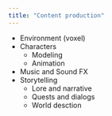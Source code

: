 ```yaml
---
title: "Content production"
---
```


* Environment (voxel)
* Characters
    * Modeling
    * Animation
* Music and Sound FX
* Storytelling
    * Lore and narrative
    * Quests and dialogs
    * World desction